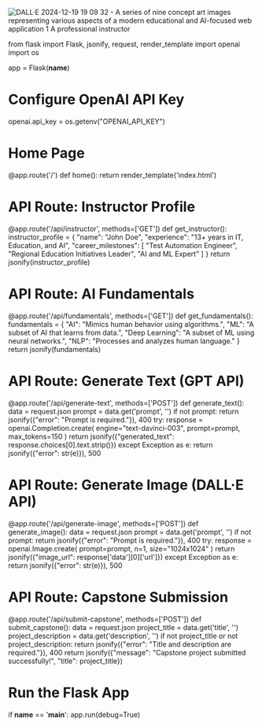 ![DALL·E 2024-12-19 19 09 32 - A series of nine concept art images representing various aspects of a modern educational and AI-focused web application  1  A professional instructor ](https://github.com/user-attachments/assets/0e47002a-4b02-447b-8d0f-90a5bc0b97d6)


from flask import Flask, jsonify, request, render_template
import openai
import os

app = Flask(__name__)

# Configure OpenAI API Key
openai.api_key = os.getenv("OPENAI_API_KEY")

# Home Page
@app.route('/')
def home():
    return render_template('index.html')

# API Route: Instructor Profile
@app.route('/api/instructor', methods=['GET'])
def get_instructor():
    instructor_profile = {
        "name": "John Doe",
        "experience": "13+ years in IT, Education, and AI",
        "career_milestones": [
            "Test Automation Engineer",
            "Regional Education Initiatives Leader",
            "AI and ML Expert"
        ]
    }
    return jsonify(instructor_profile)

# API Route: AI Fundamentals
@app.route('/api/fundamentals', methods=['GET'])
def get_fundamentals():
    fundamentals = {
        "AI": "Mimics human behavior using algorithms.",
        "ML": "A subset of AI that learns from data.",
        "Deep Learning": "A subset of ML using neural networks.",
        "NLP": "Processes and analyzes human language."
    }
    return jsonify(fundamentals)

# API Route: Generate Text (GPT API)
@app.route('/api/generate-text', methods=['POST'])
def generate_text():
    data = request.json
    prompt = data.get('prompt', '')
    if not prompt:
        return jsonify({"error": "Prompt is required."}), 400
    try:
        response = openai.Completion.create(
            engine="text-davinci-003",
            prompt=prompt,
            max_tokens=150
        )
        return jsonify({"generated_text": response.choices[0].text.strip()})
    except Exception as e:
        return jsonify({"error": str(e)}), 500

# API Route: Generate Image (DALL·E API)
@app.route('/api/generate-image', methods=['POST'])
def generate_image():
    data = request.json
    prompt = data.get('prompt', '')
    if not prompt:
        return jsonify({"error": "Prompt is required."}), 400
    try:
        response = openai.Image.create(
            prompt=prompt,
            n=1,
            size="1024x1024"
        )
        return jsonify({"image_url": response['data'][0]['url']})
    except Exception as e:
        return jsonify({"error": str(e)}), 500

# API Route: Capstone Submission
@app.route('/api/submit-capstone', methods=['POST'])
def submit_capstone():
    data = request.json
    project_title = data.get('title', '')
    project_description = data.get('description', '')
    if not project_title or not project_description:
        return jsonify({"error": "Title and description are required."}), 400
    return jsonify({"message": "Capstone project submitted successfully!", "title": project_title})

# Run the Flask App
if __name__ == '__main__':
    app.run(debug=True)

